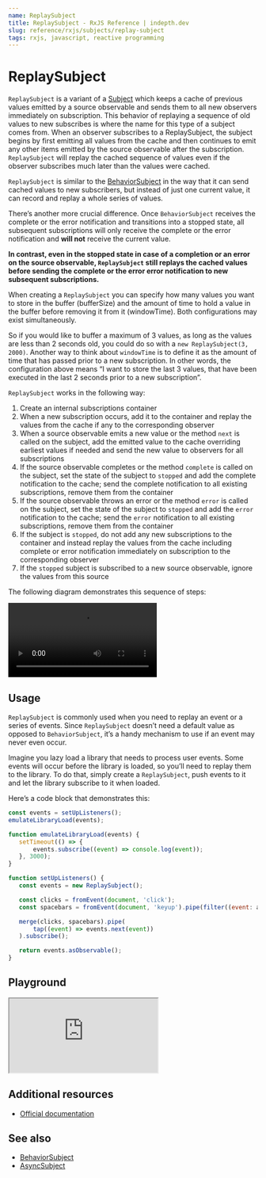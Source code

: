 ```yaml
---
name: ReplaySubject
title: ReplaySubject - RxJS Reference | indepth.dev
slug: reference/rxjs/subjects/replay-subject
tags: rxjs, javascript, reactive programming
---
```


# ReplaySubject

`ReplaySubject` is a variant of a [Subject](https://indepth.dev/reference/rxjs/subjects) which keeps a cache of previous values emitted by a source observable and sends them to all new observers immediately on subscription. This behavior of replaying a sequence of old values to new subscribes is where the name for this type of a subject comes from. When an observer subscribes to a ReplaySubject, the subject begins by first emitting all values from the cache and then continues to emit any other items emitted by the source observable after the subscription. `ReplaySubject` will replay the cached sequence of values even if the observer subscribes much later than the values were cached.

`ReplaySubject` is similar to the [BehaviorSubject](https://indepth.dev/reference/rxjs/subjects/behavior-subject) in the way that it can send cached values to new subscribers, but instead of just one current value, it can record and replay a whole series of values. 

There’s another more crucial difference. Once `BehaviorSubject` receives the complete or the error notification and transitions into a stopped state, all subsequent subscriptions will only receive the complete or the error notification and **will not** receive the current value. 

**In contrast, even in the stopped state in case of a completion or an error on the source observable,  `ReplaySubject` still replays the cached values before sending the complete or the error error notification to new subsequent subscriptions.**

When creating a `ReplaySubject` you can specify how many values you want to store in the buffer (bufferSize) and the amount of time to hold a value in the buffer before removing it from it (windowTime). Both configurations may exist simultaneously. 

So if you would like to buffer a maximum of 3 values, as long as the values are less than 2 seconds old, you could do so with a `new ReplaySubject(3, 2000)`. Another way to think about `windowTime` is to define it as the amount of time that has passed prior to a new subscription. In other words, the configuration above means “I want to store the last 3 values, that have been executed in the last 2 seconds prior to a new subscription”.

`ReplaySubject` works in the following way:

1. Create an internal subscriptions container
2. When a new subscription occurs, add it to the container and replay the values from the cache if any to the corresponding observer
3. When a source observable emits a new value or the method `next` is called on the subject, add the emitted value to the cache overriding earliest values if needed and send the new value to observers for all subscriptions
4. If the source observable completes or the method `complete` is called on the subject, set the state of the subject to `stopped` and add the complete notification to the cache; send the complete notification to all existing subscriptions, remove them from the container
5. If the source observable throws an error or the method `error` is called on the subject, set the state of the subject to `stopped` and add the `error` notification to the cache; send the `error` notification to all existing subscriptions, remove them from the container
6. If the subject is `stopped`, do not add any new subscriptions to the container and instead replay the values from the cache including complete or error notification immediately on subscription to the corresponding observer
7. If the `stopped` subject is subscribed to a new source observable, ignore the values from this source

The following diagram demonstrates this sequence of steps:

<video>
    <source src="https://images.indepth.dev/references/rxjs/subjects/replay-subject.mp4">
</video>

## Usage
`ReplaySubject` is commonly used when you need to replay an event or a series of events. Since `ReplaySubject` doesn’t need a default value as opposed to `BehaviorSubject`, it’s a handy mechanism to use if an event may never even occur.

Imagine you lazy load a library that needs to process user events. Some events will occur before the library is loaded, so you’ll need to replay them to the library. To do that, simply create a `ReplaySubject`, push events to it and let the library subscribe to it when loaded.

Here’s a code block that demonstrates this:

```javascript
const events = setUpListeners();
emulateLibraryLoad(events);

function emulateLibraryLoad(events) {
   setTimeout(() => {
       events.subscribe((event) => console.log(event));
   }, 3000);
}

function setUpListeners() {
   const events = new ReplaySubject();

   const clicks = fromEvent(document, 'click');
   const spacebars = fromEvent(document, 'keyup').pipe(filter((event: any) => event.code === 'Space'));

   merge(clicks, spacebars).pipe(
       tap((event) => events.next(event))
   ).subscribe();

   return events.asObservable();
}
```

## Playground

<iframe src="https://stackblitz.com/edit/indepth-rxjs-replay-subject?embed=1&file=index.ts"></iframe>

## Additional resources

- [Official documentation](https://rxjs-dev.firebaseapp.com/api/index/class/ReplaySubject)

## See also

- [BehaviorSubject](https://indepth.dev/reference/rxjs/subjects/behavior-subject)
- [AsyncSubject](https://indepth.dev/reference/rxjs/subjects/async-subject)

